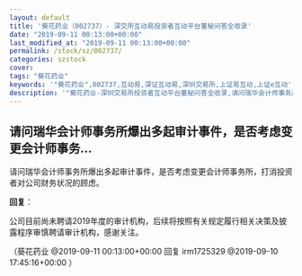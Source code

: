 ```yaml
---
layout: default
title: '葵花药业（002737）- 深交所互动易投资者互动平台董秘问答全收录'
date: "2019-09-11 00:13:00+00:00"
last_modified_at: "2019-09-11 00:13:00+00:00"
permalink: /stock/sz/002737/
categories: szstock
cover: 
tags: "葵花药业"
keywords: '"葵花药业",002737,互动易,深证互动易,深圳交易所,上证易互动,上证e互动'
description: '"葵花药业-深圳交易所投资者互动平台董秘问答全收录,请问瑞华会计师事务所爆出多起审计事件，是否考虑变更会计师事务所，打消投资者对公司财务状况的顾虑。"'
---
```


## 请问瑞华会计师事务所爆出多起审计事件，是否考虑变更会计师事务...

请问瑞华会计师事务所爆出多起审计事件，是否考虑变更会计师事务所，打消投资者对公司财务状况的顾虑。

**回复**：

公司目前尚未聘请2019年度的审计机构，后续将按照有关规定履行相关决策及披露程序审慎聘请审计机构，感谢关注。 

（葵花药业  @2019-09-11 00:13:00+00:00 回复 irm1725329  @2019-09-10 17:45:16+00:00 ）

